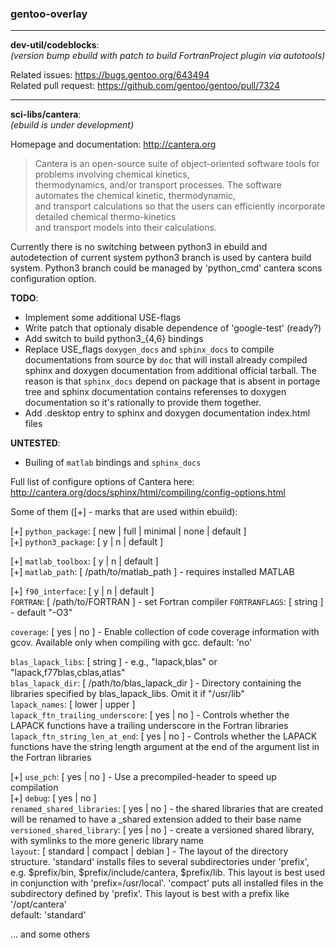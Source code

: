### gentoo-overlay

***

**dev-util/codeblocks**:  
*(version bump ebuild with patch to build FortranProject plugin via autotools)*

Related issues: https://bugs.gentoo.org/643494  
Related pull request: https://github.com/gentoo/gentoo/pull/7324

***

**sci-libs/cantera**:  
*(ebuild is under development)*

Homepage and documentation: http://cantera.org

> Cantera is an open-source suite of object-oriented software tools for problems involving chemical kinetics,  
> thermodynamics, and/or transport processes. The software automates the chemical kinetic, thermodynamic,  
> and transport calculations so that the users can efficiently incorporate detailed chemical thermo-kinetics  
> and transport models into their calculations.


Currently there is no switching between python3 in ebuild and autodetection of current system python3 branch is used by cantera build system. Python3 branch could be managed by 'python_cmd' cantera scons configuration option.

**TODO**:
* Implement some additional USE-flags
* Write patch that optionaly disable dependence of 'google-test' (ready?)
* Add switch to build python3_{4,6} bindings
* Replace USE_flags `doxygen_docs` and  `sphinx_docs` to compile documentations from source by `doc` that will install already compiled sphinx and doxygen documentation from additional official tarball. The reason is that `sphinx_docs` depend on package that is absent in portage tree and sphinx documentation contains referenses to doxygen documentation so it's rationally to provide them together.
* Add .desktop entry to sphinx and doxygen documentation index.html files

**UNTESTED**:  
* Builing of `matlab` bindings and `sphinx_docs`


Full list of configure options of Cantera here: 
http://cantera.org/docs/sphinx/html/compiling/config-options.html

Some of them ([+] - marks that are used within ebuild):

[+] `python_package`: [ new | full | minimal | none | default ]  
[+] `python3_package`: [ y | n | default ]

[+] `matlab_toolbox`: [ y | n | default ]  
[+] `matlab_path`: [ /path/to/matlab_path ] - requires installed MATLAB

[+] `f90_interface`: [ y | n | default ]  
`FORTRAN`: [ /path/to/FORTRAN ] - set Fortran compiler 
`FORTRANFLAGS`: [ string ] - default "-O3"

`coverage`: [ yes | no ] - Enable collection of code coverage information with gcov. Available only when compiling with gcc. default: 'no'

`blas_lapack_libs`: [ string ] - e.g., "lapack,blas" or "lapack,f77blas,cblas,atlas"  
`blas_lapack_dir`: [ /path/to/blas_lapack_dir ] - Directory containing the libraries specified by blas_lapack_libs. Omit it if "/usr/lib"  
`lapack_names`: [ lower | upper ]  
`lapack_ftn_trailing_underscore`: [ yes | no ] - Controls whether the LAPACK functions have a trailing underscore in the Fortran libraries  
`lapack_ftn_string_len_at_end`: [ yes | no ] - Controls whether the LAPACK functions have the string length argument at the end of the argument list in the Fortran libraries

[+] `use_pch`: [ yes | no ] - Use a precompiled-header to speed up compilation  
[+] `debug`: [ yes | no ]  
`renamed_shared_libraries`: [ yes | no ] - the shared libraries that are created will be renamed to have a _shared extension added to their base name  
`versioned_shared_library`: [ yes | no ] - create a versioned shared library, with symlinks to the more generic library name  
`layout`: [ standard | compact | debian ] - The layout of the directory structure. 'standard' installs files to several subdirectories under 'prefix', e.g. $prefix/bin, $prefix/include/cantera, $prefix/lib. This layout is best used in conjunction with 'prefix=/usr/local'. 'compact' puts all installed files in the subdirectory defined by 'prefix'. This layout is best with a prefix like '/opt/cantera'  
default: 'standard'

... and some others


